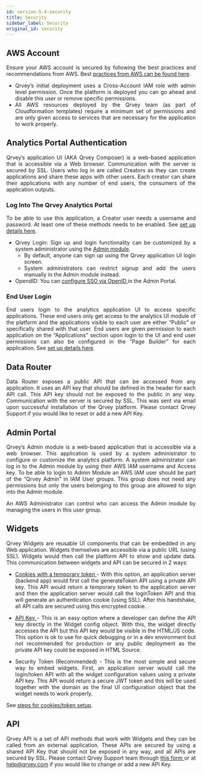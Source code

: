 ```yaml
---
id: version-5.4-security
title: Security
sidebar_label: Security
original_id: security
---
```

 
<div style="text-align: justify">

## AWS Account
Ensure your AWS account is secured by following the best practices and recommendations from AWS. Best <a href="https://aws.amazon.com/architecture/security-identity-compliance/?cards-all.sort-by=item.additionalFields.sortDate&cards-all.sort-order=desc">practices from AWS can be found here</a>.
* Qrvey’s initial deployment uses a Cross-Account IAM role with admin level permission. Once the platform is deployed you can go ahead and disable this user or remove specific permissions.
* All AWS resources deployed by the Qrvey team (as part of Cloudformation templates) require a minimum set of permissions and are only given access to services that are necessary for the application to work properly.

## Analytics Portal Authentication
Qrvey’s application UI (AKA Qrvey Composer) is a web-based application that is accessible via a Web browser. Communication with the server is secured by SSL. Users who log in are called Creators as they can create applications and share these apps with other users. Each creator can share their applications with any number of end users, the consumers of the application outputs.

### Log Into The Qrvey Analytics Portal
To be able to use this application, a Creator user needs a username and password. At least one of these methods needs to be enabled.
See <a href="/docs/admin/admin-sections-platform/">set up details here</a>.

* Qrvey Login: Sign up and login functionality can be customized by a system administrator using the <a href="/docs/admin/admin-sections-platform/">Admin module</a>. 
  * By default, anyone can sign up using the Qrvey application UI login screen. 
  * System administrators can restrict signup and add the users manually in the Admin module instead.
* OpendID: You can <a href="/docs/admin/admin-sections-platform/#authentication"> configure SSO via OpenID </a> in the Admin Portal.

### End User Login 
End users login to the analytics application UI to access specific applications. These end users only get access to the analytics UI module of the platform and the applications visible to each user are either “Public” or specifically shared with that user.
End users are given permission to each application on the “Applications” section upon login to the UI and end user permissions can also be configured in the “Page Builder” for each application. See <a href="/docs/ui-docs/builders/user-management/">set up details here</a>.

## Data Router
Data Router exposes a public API that can be accessed from any application. It uses an API key that should be defined in the header for each API call. This API key should not be exposed to the public in any way. Communication with the server is secured by SSL. This was sent via email upon successful installation of the Qrvey platform. Please contact Qrvey Support if you would like to reset or add a new API Key.

## Admin Portal
Qrvey’s Admin module is a web-based application that is accessible via a web browser. This application is used by a system administrator to configure or customize the analytics platform. A system administrator can log in to the Admin module by using their AWS IAM username and Access key. To be able to login to Admin Module an AWS IAM user should be part of the “Qrvey Admin” in IAM User groups. This group does not need any permissions but only the users belonging to this group are allowed to sign into the Admin module.

An AWS Administrator can control who can access the Admin module by managing the users in this user group.

## Widgets
Qrvey Widgets are reusable UI components that can be embedded in any Web application. Widgets themselves are accessible via a public URL (using SSL). Widgets would then call the platform API to show and update data. This communication between widgets and API can be secured in 2 ways:
* <a href="/docs/embedding/widgets/widget-embedding-using-cookies/">Cookies with a temporary token </a>  - With this option, an application server (backend app) would first call the generateToken API using a private API key. This API would return a temporary token to the application server and then the application server would call the loginToken API and this will generate an authentication cookie (using SSL). After this handshake, all API calls are secured using this encrypted cookie.

* <a href="/docs/embedding/widgets/widget-intro/#api-key"> API Key </a> - This is an easy option where a developer can define the API key directly in the Widget config object. With this, the widget directly accesses the API but this API key would be visible in the HTML/JS code. This option is ok to use for quick debugging or in a dev environment but not recommended for production or any public deployment as the private API key could be exposed in HTML Source.

* Security Token (Recommended) - This is the most simple and secure way to embed widgets. First, an application server would call the login/token API with all the widget configuration values using a private API key. This API would return a secure JWT token and this will be used together with the domain as the final UI configuration object that the widget needs to work properly. 

See <a href="/docs/embedding/widgets/widget-embedding-using-cookies/">steps for cookies/token setup</a>.

## API
Qrvey API is a set of API methods that work with Widgets and they can be called from an external application. These APIs are secured by using a shared API Key that should not be exposed in any way, and all APIs are secured by SSL. Please contact Qrvey Support team through <a href="/docs/faqs/ask-us/">this form </a> or at help@qrvey.com if you would like to change or add a new API Key.